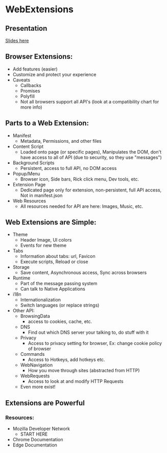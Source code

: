 # WebExtensions

## Presentation

[Slides here](https://github.com/ufosc/resources/blob/master/presentations/intro-to-webextensions.md)

## Browser Extensions:
  - Add features (easier)
  - Customize and protect your experience
  - Caveats
    - Callbacks
    - Promises
    - Polyfill
    - Not all browsers support all API's (look at a compatibility chart for more info)

## Parts to a Web Extension:

- Manifest
  - Metadata, Permissions, and other files
- Content Script
  - Loaded onto page (or specific pages), Manipulates the DOM, don't have access to all of API (due to security, so they use "messages")
- Background Scripts
  - Persistent, access to full API, no DOM access
- Popup/Menu
  - Browser icon, Side bars, Rick click menu, Dev tools, etc.
- Extension Page
  - Dedicated page only for extension, non-persistent, full API access, Not in manifest.json
- Web Resources
  - All resources needed for API are here: Images, Music, etc.

## Web Extensions are Simple:

- Theme
  - Header Image, UI colors
  - Events for new theme
- Tabs
    - Information about tabs: url, Favicon
    - Execute scripts, Reload or close
- Storage
  - Save content, Asynchronous access, Sync across browsers
- Runtime
  - Part of the message passing system
  - Can talk to Native Applications
- i18n
  - Internationalization
  - Switch languages (or replace strings)
- Other API:
  - BrowsingData
    - access to cookies, cache, etc.
  - DNS
    - Find out which DNS server your talking to, do stuff with it
  - Privacy
    - Access to privacy setting for browser, Ex: change cookie policy of browser
  - Commands
    - Access to Hotkeys, add hotkeys etc.
  - WebNavigation
    - How you move through sites (abstracted from HTTP)
  - WebRequests
    - Access to look at and modify HTTP Requests
  - Even more exist!

## Extensions are Powerful

### Resources:
- Mozilla Developer Network
  - START HERE
- Chrome Documentation
- Edge Documentation
